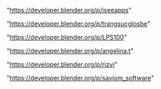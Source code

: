 "https://developer.blender.org/p/iseeapps"

"https://developer.blender.org/p/trangsucglosbe"

"https://developer.blender.org/p/LPS100"

"https://developer.blender.org/p/angelina.t"

"https://developer.blender.org/p/rizvi"

"https://developer.blender.org/p/saviom_software"

